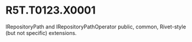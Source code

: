 # R5T.T0123.X0001
IRepositoryPath and IRepositoryPathOperator public, common, Rivet-style (but not specific) extensions.
